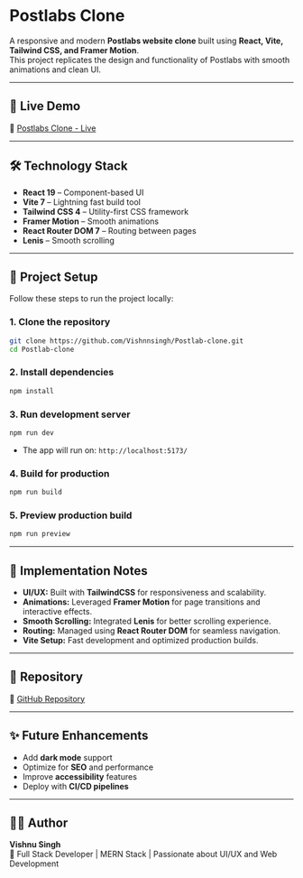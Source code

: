 # Postlabs Clone

A responsive and modern **Postlabs website clone** built using **React, Vite, Tailwind CSS, and Framer Motion**.  
This project replicates the design and functionality of Postlabs with smooth animations and clean UI.

---

## 🚀 Live Demo

🔗 [Postlabs Clone - Live](https://postlab-clone-jh3u.vercel.app/)

---

## 🛠️ Technology Stack

- **React 19** – Component-based UI
- **Vite 7** – Lightning fast build tool
- **Tailwind CSS 4** – Utility-first CSS framework
- **Framer Motion** – Smooth animations
- **React Router DOM 7** – Routing between pages
- **Lenis** – Smooth scrolling

---

## 📂 Project Setup

Follow these steps to run the project locally:

### 1. Clone the repository
```bash
git clone https://github.com/Vishnnsingh/Postlab-clone.git
cd Postlab-clone
```

### 2. Install dependencies
```bash
npm install
```

### 3. Run development server
```bash
npm run dev
```
- The app will run on: `http://localhost:5173/`

### 4. Build for production
```bash
npm run build
```

### 5. Preview production build
```bash
npm run preview
```

---

## 📌 Implementation Notes

- **UI/UX:** Built with **TailwindCSS** for responsiveness and scalability.  
- **Animations:** Leveraged **Framer Motion** for page transitions and interactive effects.  
- **Smooth Scrolling:** Integrated **Lenis** for better scrolling experience.  
- **Routing:** Managed using **React Router DOM** for seamless navigation.  
- **Vite Setup:** Fast development and optimized production builds.  

---

## 📁 Repository

🔗 [GitHub Repository](https://github.com/Vishnnsingh/Postlab-clone.git)

---

## ✨ Future Enhancements

- Add **dark mode** support  
- Optimize for **SEO** and performance  
- Improve **accessibility** features  
- Deploy with **CI/CD pipelines**  

---

## 👨‍💻 Author

**Vishnu Singh**  
📌 Full Stack Developer | MERN Stack | Passionate about UI/UX and Web Development  
